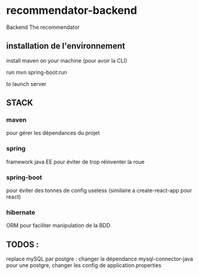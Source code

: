 # recommendator-backend
Backend The recommendator

## installation de l'environnement

install maven on your machine (pour avoir la CLI)

run 
	mvn spring-boot:run

to launch server


## STACK
### maven
pour gérer les dépendances du projet
### spring
framework java EE pour éviter de trop réinventer la roue
### spring-boot 
pour éviter des tonnes de config useless (similaire a create-react-app pour react)
### hibernate
ORM pour faciliter manipulation de la BDD


## TODOS :
replace mySQL par postgre :
changer la dépendance mysql-connector-java pour une postgre,
changer les config de application.properties
